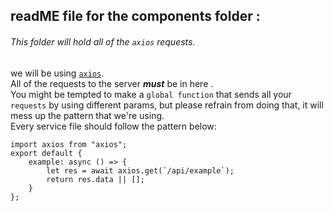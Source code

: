 ## readME file for the components folder :

###### This folder will hold all of the `axios` requests.<br>

we will be using [`axios`](https://github.com/axios/axios).<br>
All of the requests to the server **_must_** be in here .<br>
You might be tempted to make a `global function` that sends all your `requests` by using different params, but please refrain from doing that, it will mess up the pattern that we're using.<br>
Every service file should follow the pattern below:<br>

```
import axios from "axios";
export default {
    example: async () => {
        let res = await axios.get(`/api/example`);
        return res.data || [];
    }
};
```
